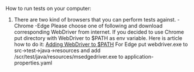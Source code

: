 How to run tests on your computer:

1) There are two kind of browsers that you can perform tests against.
   -Chrome
   -Edge
   Please choose one of following and download corresponding WebDriver from internet.
   If you decided to use Chrome put directory with WebDriver to $PATH as env variable. Here is article how to do it:
   [Adding WebDriver to $PATH](https://www.selenium.dev/documentation/en/webdriver/driver_requirements/)
   For Edge put webdriver.exe to src->test->java->resources and add /scr/test/java/resources/msedgedriver.exe to application-properties.yaml

